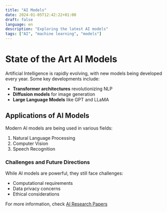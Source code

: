 ```yaml
---
title: "AI Models"
date: 2024-01-05T12:42:22+01:00
draft: false
language: en
description: "Exploring the latest AI models"
tags: ["AI", "machine learning", "models"]
---
```


# State of the Art AI Models

Artificial Intelligence is rapidly evolving, with new models being developed every year. Some key developments include:

- **Transformer architectures** revolutionizing NLP
- **Diffusion models** for image generation
- **Large Language Models** like GPT and LLaMA

## Applications of AI Models

Modern AI models are being used in various fields:
1. Natural Language Processing
2. Computer Vision
3. Speech Recognition

### Challenges and Future Directions

While AI models are powerful, they still face challenges:
* Computational requirements
* Data privacy concerns
* Ethical considerations

For more information, check [AI Research Papers](https://arxiv.org/)
